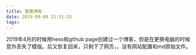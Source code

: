 ```yaml
---
title: 重建博客
date: 2019-09-08 21:51:25
tags:
---
```


2019年4月的时候用hexo和github page创建过一个博客，但是在更换电脑的时候意外丢失了模版。后又恢复回来，只剩下了网页，，没有网站配置和md原始文件。

